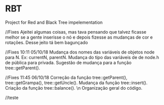# RBT
Project for Red and Black Tree impelementation


//Fixes
Ajeitei algumas coisas, mas tava pensando que talvez ficasse melhor se a gente inserisse o nó e depois fizesse as mudanças de cor e rotações. Desse jeito tá bem bagunçado

//Fixes 10:11 05/10/18
Mudança dos nomes das variáveis de objetos node para <nome>N. Ex: currentN, parentN.
Mudança do tipo das variáveis de de node.h de pública para privada.
Sugestão de mudança para a função tree::getParent().

//Fixes 11:45 06/10/18
Correção da função tree::getParent(), tree::getGrampa(), tree::getUncle(). 
Mudança da função tree::insert(). 
Criação da função tree::balance(). \n 
Organização geral do código.

//teste